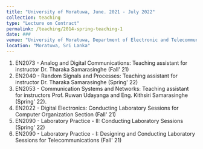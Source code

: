 ```yaml
---
title: "University of Moratuwa, June. 2021 - July 2022"
collection: teaching
type: "Lecture on Contract"
permalink: /teaching/2014-spring-teaching-1
date: ###
venue: "University of Moratuwa, Department of Electronic and Telecommunication Engineering"
location: "Moratuwa, Sri Lanka"
---
```



1. EN2073 - Analog and Digital Communications: Teaching assistant for instructor Dr. Tharaka Samarasinghe (Fall' 21)
2. EN2040 - Random Signals and Processes: Teaching assistant for instructor Dr. Tharaka Samarasinghe (Spring' 22)
3. EN2053 - Communication Systems and Networks: Teaching assistant for instructors Prof. Ruwan Udayanga and Eng. Kithsiri Samarasinghe (Spring' 22).
4. EN2022 - Digital Electronics: Conducting Laboratory Sessions for Computer Organization Section (Fall' 21)
5. EN2090 - Laboratory Practice - II: Conducting Laboratory Sessions (Spring' 22)
6. EN2090 - Laboratory Practice - I: Designing and Conducting Laboratory Sessions for Telecommunications (Fall' 21)
